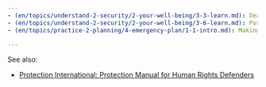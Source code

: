 ```yaml
---
- (en/topics/understand-2-security/2-your-well-being/3-3-learn.md): Dealing with a traumatic event
- (en/topics/understand-2-security/2-your-well-being/3-6-learn.md): Post-traumatic stress
- (en/topics/practice-2-planning/4-emergency-plan/1-1-intro.md): Making an emergency plan

---
```

See also:
* [Protection International: Protection Manual for Human Rights Defenders](https://protectioninternational.org/publications-protection-manual-for-human-rights-defenders/)
